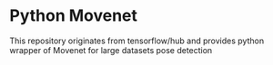 # Python Movenet
This repository originates from tensorflow/hub and provides python wrapper of Movenet for large datasets pose detection
